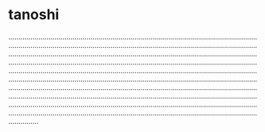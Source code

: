 # tanoshi
.......................................................................................................................................................................................................................................................................................................................................................................................................................................................................................................................................................................................................................................................................................................................................................................................................................................................................................................................................................................................................................................................................................................................................................................................................................................................................................................